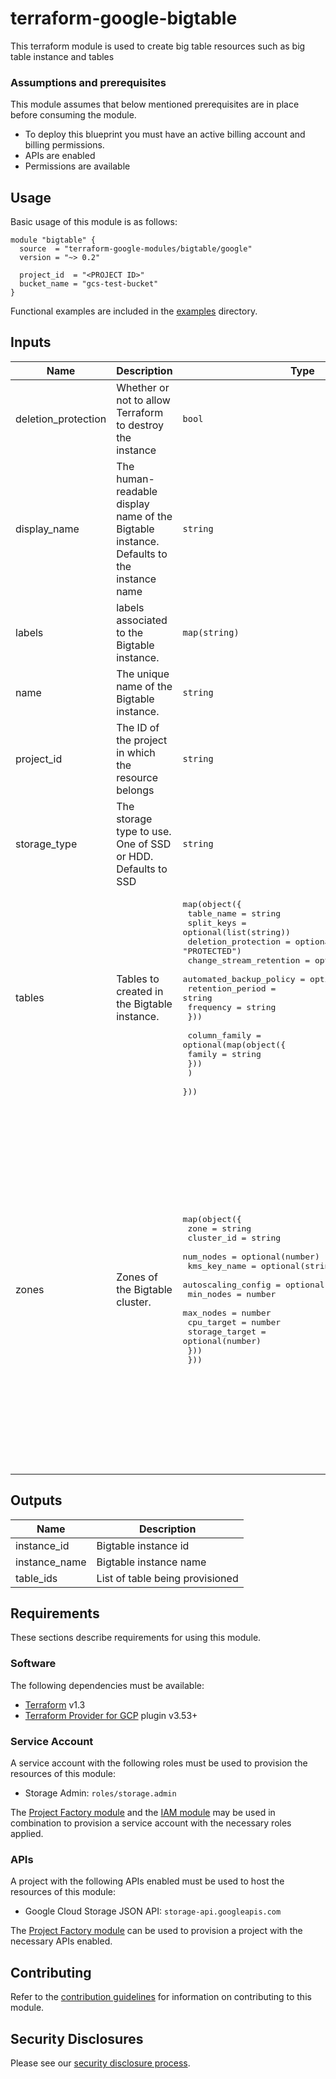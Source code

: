 # terraform-google-bigtable

This terraform module is used to create big table resources such as big table instance and tables

### Assumptions and prerequisites
This module assumes that below mentioned prerequisites are in place before consuming the module.

- To deploy this blueprint you must have an active billing account and billing permissions.
- APIs are enabled
- Permissions are available
## Usage

Basic usage of this module is as follows:

```hcl
module "bigtable" {
  source  = "terraform-google-modules/bigtable/google"
  version = "~> 0.2"

  project_id  = "<PROJECT ID>"
  bucket_name = "gcs-test-bucket"
}
```

Functional examples are included in the
[examples](./examples/) directory.

<!-- BEGINNING OF PRE-COMMIT-TERRAFORM DOCS HOOK -->
## Inputs

| Name | Description | Type | Default | Required |
|------|-------------|------|---------|:--------:|
| deletion\_protection | Whether or not to allow Terraform to destroy the instance | `bool` | `true` | no |
| display\_name | The human-readable display name of the Bigtable instance. Defaults to the instance name | `string` | n/a | yes |
| labels | labels associated to the Bigtable instance. | `map(string)` | `{}` | no |
| name | The unique name of the Bigtable instance. | `string` | n/a | yes |
| project\_id | The ID of the project in which the resource belongs | `string` | n/a | yes |
| storage\_type | The storage type to use. One of SSD or HDD. Defaults to SSD | `string` | `"SSD"` | no |
| tables | Tables to created in the Bigtable instance. | <pre>map(object({<br>    table_name              = string<br>    split_keys              = optional(list(string))<br>    deletion_protection     = optional(string, "PROTECTED")<br>    change_stream_retention = optional(string, "0s")<br>    automated_backup_policy = optional(object({<br>      retention_period = string<br>      frequency        = string<br>    }))<br><br>    column_family = optional(map(object({<br>      family = string<br>      }))<br>    )<br>  }))</pre> | `{}` | no |
| zones | Zones of the Bigtable cluster. | <pre>map(object({<br>    zone         = string<br>    cluster_id   = string<br>    num_nodes    = optional(number)<br>    kms_key_name = optional(string)<br>    autoscaling_config = optional(object({<br>      min_nodes      = number<br>      max_nodes      = number<br>      cpu_target     = number<br>      storage_target = optional(number)<br>    }))<br>  }))</pre> | <pre>{<br>  "zone1": {<br>    "autoscaling_config": {<br>      "cpu_target": 60,<br>      "max_nodes": 2,<br>      "min_nodes": 1<br>    },<br>    "cluster_id": "cluster1",<br>    "zone": "us-central1-a"<br>  },<br>  "zone2": {<br>    "autoscaling_config": {<br>      "cpu_target": 60,<br>      "max_nodes": 2,<br>      "min_nodes": 1<br>    },<br>    "cluster_id": "cluster2",<br>    "zone": "us-west1-a"<br>  },<br>  "zone3": {<br>    "autoscaling_config": {<br>      "cpu_target": 60,<br>      "max_nodes": 2,<br>      "min_nodes": 1<br>    },<br>    "cluster_id": "cluster3",<br>    "zone": "us-central1-c"<br>  }<br>}</pre> | no |

## Outputs

| Name | Description |
|------|-------------|
| instance\_id | Bigtable instance id |
| instance\_name | Bigtable instance name |
| table\_ids | List of table being provisioned |

<!-- END OF PRE-COMMIT-TERRAFORM DOCS HOOK -->

## Requirements

These sections describe requirements for using this module.

### Software

The following dependencies must be available:

- [Terraform][terraform] v1.3
- [Terraform Provider for GCP][terraform-provider-gcp] plugin v3.53+

### Service Account

A service account with the following roles must be used to provision
the resources of this module:

- Storage Admin: `roles/storage.admin`

The [Project Factory module][project-factory-module] and the
[IAM module][iam-module] may be used in combination to provision a
service account with the necessary roles applied.

### APIs

A project with the following APIs enabled must be used to host the
resources of this module:

- Google Cloud Storage JSON API: `storage-api.googleapis.com`

The [Project Factory module][project-factory-module] can be used to
provision a project with the necessary APIs enabled.

## Contributing

Refer to the [contribution guidelines](./CONTRIBUTING.md) for
information on contributing to this module.

[iam-module]: https://registry.terraform.io/modules/terraform-google-modules/iam/google
[project-factory-module]: https://registry.terraform.io/modules/terraform-google-modules/project-factory/google
[terraform-provider-gcp]: https://www.terraform.io/docs/providers/google/index.html
[terraform]: https://www.terraform.io/downloads.html

## Security Disclosures

Please see our [security disclosure process](./SECURITY.md).
